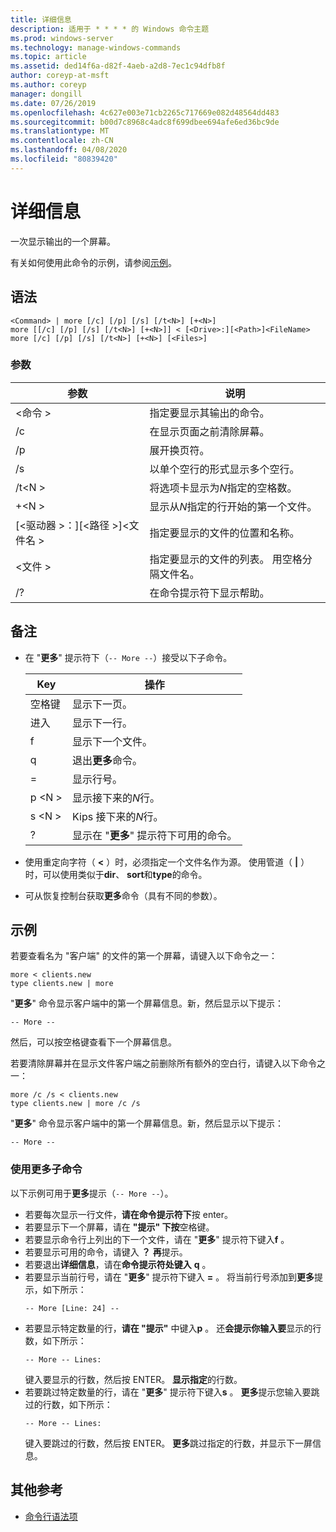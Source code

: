 ```yaml
---
title: 详细信息
description: 适用于 * * * * 的 Windows 命令主题
ms.prod: windows-server
ms.technology: manage-windows-commands
ms.topic: article
ms.assetid: ded14f6a-d82f-4aeb-a2d8-7ec1c94dfb8f
author: coreyp-at-msft
ms.author: coreyp
manager: dongill
ms.date: 07/26/2019
ms.openlocfilehash: 4c627e003e71cb2265c717669e082d48564dd483
ms.sourcegitcommit: b00d7c8968c4adc8f699dbee694afe6ed36bc9de
ms.translationtype: MT
ms.contentlocale: zh-CN
ms.lasthandoff: 04/08/2020
ms.locfileid: "80839420"
---
```

# <a name="more"></a>详细信息



一次显示输出的一个屏幕。

有关如何使用此命令的示例，请参阅[示例](#BKMK_examples)。

## <a name="syntax"></a>语法

```
<Command> | more [/c] [/p] [/s] [/t<N>] [+<N>]
more [[/c] [/p] [/s] [/t<N>] [+<N>]] < [<Drive>:][<Path>]<FileName>
more [/c] [/p] [/s] [/t<N>] [+<N>] [<Files>]
```

### <a name="parameters"></a>参数

|           参数            |                               说明                               |
|--------------------------------|-------------------------------------------------------------------------|
|           \<命令 >           |      指定要显示其输出的命令。      |
|               /c               |               在显示页面之前清除屏幕。               |
|               /p               |                      展开换页符。                      |
|               /s               |          以单个空行的形式显示多个空行。          |
|             /t\<N >             |         将选项卡显示为*N*指定的空格数。         |
|             +\<N >              |     显示从*N*指定的行开始的第一个文件。     |
| [\<驱动器 >：][\<路径 >]\<文件名 > |          指定要显示的文件的位置和名称。          |
|            \<文件 >            | 指定要显示的文件的列表。 用空格分隔文件名。 |
|               /?               |                  在命令提示符下显示帮助。                   |

## <a name="remarks"></a>备注

-   在 "**更多**" 提示符下（`-- More --`）接受以下子命令。 

    | Key | 操作 |
    | --- | ------ |
    | 空格键 | 显示下一页。 |
    | 进入 | 显示下一行。 |
    | f | 显示下一个文件。 |
    | q | 退出**更多**命令。 |
    | = | 显示行号。 |
    | p \<N > | 显示接下来的*N*行。 |
    | s \<N > |Kips 接下来的*N*行。 |
    | ? | 显示在 "**更多**" 提示符下可用的命令。| 
    
-   使用重定向字符（ **<** ）时，必须指定一个文件名作为源。 使用管道（ **\|** ）时，可以使用类似于**dir**、 **sort**和**type**的命令。
-   可从恢复控制台获取**更多**命令（具有不同的参数）。

## <a name="examples"></a><a name=BKMK_examples></a>示例

若要查看名为 "客户端" 的文件的第一个屏幕，请键入以下命令之一：
```
more < clients.new
type clients.new | more
```
"**更多**" 命令显示客户端中的第一个屏幕信息。新，然后显示以下提示：
```
-- More --
```
然后，可以按空格键查看下一个屏幕信息。

若要清除屏幕并在显示文件客户端之前删除所有额外的空白行，请键入以下命令之一：
```
more /c /s < clients.new
type clients.new | more /c /s
```
"**更多**" 命令显示客户端中的第一个屏幕信息。新，然后显示以下提示：
```
-- More --
```

### <a name="using-more-subcommands"></a>使用更多子命令

以下示例可用于**更多**提示（`-- More --`）。
- 若要每次显示一行文件，**请在命令提示符下**按 enter。
- 若要显示下一个屏幕，请在 **"提示" 下按**空格键。
- 若要显示命令行上列出的下一个文件，请在 "**更多**" 提示符下键入**f** 。
- 若要显示可用的命令，请键入 **？** **再**提示。
- 若要退出**详细信息**，请在**命令提示符处键入** **q** 。
- 若要显示当前行号，请在 "**更多**" 提示符下键入 **=** 。 将当前行号添加到**更多**提示，如下所示：  
  ```
  -- More [Line: 24] --
  ```  
- 若要显示特定数量的行，**请在 "提示"** 中键入**p** 。 还**会提示你输入要**显示的行数，如下所示：  
  ```
  -- More -- Lines:
  ```  
  键入要显示的行数，然后按 ENTER。 **显示指定**的行数。
- 若要跳过特定数量的行，请在 "**更多**" 提示符下键入**s** 。 **更多**提示您输入要跳过的行数，如下所示：  
  ```
  -- More -- Lines:
  ```  
  键入要跳过的行数，然后按 ENTER。 **更多**跳过指定的行数，并显示下一屏信息。

## <a name="additional-references"></a>其他参考

- [命令行语法项](command-line-syntax-key.md)
